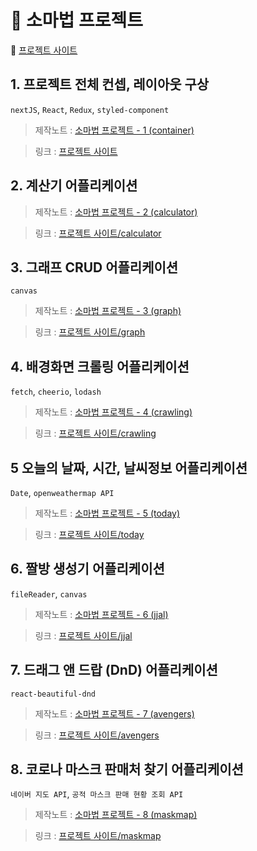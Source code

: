 # 🔮 소마법 프로젝트

:apple: [프로젝트 사이트](https://small-magic-project.now.sh/) 

## 1. 프로젝트 전체 컨셉, 레이아웃 구상

`nextJS`, `React`, `Redux`, `styled-component`

> 제작노트 : [소마법 프로젝트 - 1 (container)](https://taeny.dev/project/%EC%86%8C%EB%A7%88%EB%B2%95-%ED%94%84%EB%A1%9C%EC%A0%9D%ED%8A%B81/)

> 링크 : [프로젝트 사이트](https://small-magic-project.now.sh/)

## 2. 계산기 어플리케이션

> 제작노트 : [소마법 프로젝트 - 2 (calculator)](https://taeny.dev/project/%EC%86%8C%EB%A7%88%EB%B2%95-%ED%94%84%EB%A1%9C%EC%A0%9D%ED%8A%B82/)

> 링크 : [프로젝트 사이트/calculator](https://small-magic-project.now.sh/calculator)

## 3. 그래프 CRUD 어플리케이션

`canvas`

> 제작노트 : [소마법 프로젝트 - 3 (graph)](https://taeny.dev/project/%EC%86%8C%EB%A7%88%EB%B2%95-%ED%94%84%EB%A1%9C%EC%A0%9D%ED%8A%B83/)

> 링크 : [프로젝트 사이트/graph](https://small-magic-project.now.sh/graph)

## 4. 배경화면 크롤링 어플리케이션 

`fetch`, `cheerio`, `lodash`

> 제작노트 : [소마법 프로젝트 - 4 (crawling)](https://taeny.dev/project/%EC%86%8C%EB%A7%88%EB%B2%95-%ED%94%84%EB%A1%9C%EC%A0%9D%ED%8A%B84/)

> 링크 : [프로젝트 사이트/crawling](https://small-magic-project.now.sh/crawling)

## 5 오늘의 날짜, 시간, 날씨정보 어플리케이션

`Date`, `openweathermap API`

> 제작노트 : [소마법 프로젝트 - 5 (today)](https://taeny.dev/project/%EC%86%8C%EB%A7%88%EB%B2%95-%ED%94%84%EB%A1%9C%EC%A0%9D%ED%8A%B85/)

> 링크 : [프로젝트 사이트/today](https://small-magic-project.now.sh/today)

## 6. 짤방 생성기 어플리케이션

`fileReader`, `canvas`

> 제작노트 : [소마법 프로젝트 - 6 (jjal)](https://taeny.dev/project/%EC%86%8C%EB%A7%88%EB%B2%95-%ED%94%84%EB%A1%9C%EC%A0%9D%ED%8A%B86/)

> 링크 : [프로젝트 사이트/jjal](https://small-magic-project.now.sh/jjal)


## 7. 드래그 앤 드랍 (DnD) 어플리케이션

`react-beautiful-dnd`

> 제작노트 : [소마법 프로젝트 - 7 (avengers)](https://taeny.dev/project/%EC%86%8C%EB%A7%88%EB%B2%95-%ED%94%84%EB%A1%9C%EC%A0%9D%ED%8A%B87/)

> 링크 : [프로젝트 사이트/avengers](https://small-magic-project.now.sh/avengers)

## 8. 코로나 마스크 판매처 찾기 어플리케이션

`네이버 지도 API`, `공적 마스크 판매 현황 조회 API`

> 제작노트 : [소마법 프로젝트 - 8 (maskmap)](https://taeny.dev/project/%EC%86%8C%EB%A7%88%EB%B2%95-%ED%94%84%EB%A1%9C%EC%A0%9D%ED%8A%B88/)

> 링크 : [프로젝트 사이트/maskmap](https://small-magic-project.now.sh/maskmap)



